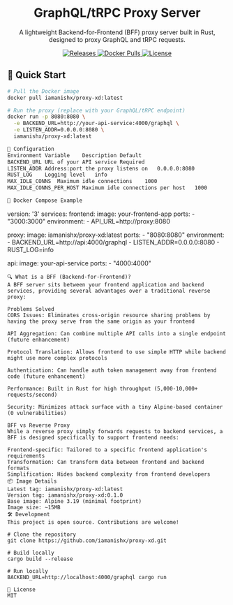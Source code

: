 <div align="center">

  <h1>GraphQL/tRPC Proxy Server</h1>

  <p>
    A lightweight Backend-for-Frontend (BFF) proxy server built in Rust, designed to proxy GraphQL and tRPC requests.
  </p>

  <a href="https://github.com/iamanishx/proxy-xd/releases">
    <img src="https://img.shields.io/github/release/iamanishx/proxy-xd.svg" alt="Releases" />
  </a>
  <a href="https://hub.docker.com/r/iamanishx/proxy-xd">
    <img src="https://img.shields.io/docker/pulls/iamanishx/proxy-xd" alt="Docker Pulls" />
  </a>
  <a href="https://github.com/iamanishx/proxy-xd/blob/main/LICENSE">
    <img src="https://img.shields.io/github/license/iamanishx/proxy-xd" alt="License" />
  </a>

</div>

## 🚀 Quick Start

```bash
# Pull the Docker image
docker pull iamanishx/proxy-xd:latest

# Run the proxy (replace with your GraphQL/tRPC endpoint)
docker run -p 8080:8080 \
  -e BACKEND_URL=http://your-api-service:4000/graphql \
  -e LISTEN_ADDR=0.0.0.0:8080 \
  iamanishx/proxy-xd:latest

🔧 Configuration
Environment Variable	Description	Default
BACKEND_URL	URL of your API service	Required
LISTEN_ADDR	Address:port the proxy listens on	0.0.0.0:8080
RUST_LOG	Logging level	info
MAX_IDLE_CONNS	Maximum idle connections	1000
MAX_IDLE_CONNS_PER_HOST	Maximum idle connections per host	1000  

🐳 Docker Compose Example
```
version: '3'
services:
  frontend:
    image: your-frontend-app
    ports:
      - "3000:3000"
    environment:
      - API_URL=http://proxy:8080

  proxy:
    image: iamanishx/proxy-xd:latest
    ports:
      - "8080:8080"
    environment:
      - BACKEND_URL=http://api:4000/graphql
      - LISTEN_ADDR=0.0.0.0:8080
      - RUST_LOG=info

  api:
    image: your-api-service
    ports:
      - "4000:4000"
```      
🔍 What is a BFF (Backend-for-Frontend)?
A BFF server sits between your frontend application and backend services, providing several advantages over a traditional reverse proxy:

Problems Solved
CORS Issues: Eliminates cross-origin resource sharing problems by having the proxy serve from the same origin as your frontend

API Aggregation: Can combine multiple API calls into a single endpoint (future enhancement)

Protocol Translation: Allows frontend to use simple HTTP while backend might use more complex protocols

Authentication: Can handle auth token management away from frontend code (future enhancement)

Performance: Built in Rust for high throughput (5,000-10,000+ requests/second)

Security: Minimizes attack surface with a tiny Alpine-based container (0 vulnerabilities)

BFF vs Reverse Proxy
While a reverse proxy simply forwards requests to backend services, a BFF is designed specifically to support frontend needs:

Frontend-specific: Tailored to a specific frontend application's requirements
Transformation: Can transform data between frontend and backend formats
Simplification: Hides backend complexity from frontend developers
📦 Image Details
Latest tag: iamanishx/proxy-xd:latest
Version tag: iamanishx/proxy-xd:0.1.0
Base image: Alpine 3.19 (minimal footprint)
Image size: ~15MB
🛠️ Development
This project is open source. Contributions are welcome!

# Clone the repository
git clone https://github.com/iamanishx/proxy-xd.git

# Build locally
cargo build --release

# Run locally
BACKEND_URL=http://localhost:4000/graphql cargo run

📄 License
MIT